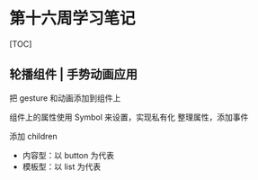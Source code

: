 # 第十六周学习笔记

[TOC]

## 轮播组件 | 手势动画应用
把 gesture 和动画添加到组件上


组件上的属性使用 Symbol 来设置，实现私有化
整理属性，添加事件


添加 children
- 内容型：以 button 为代表
- 模板型：以 list 为代表

